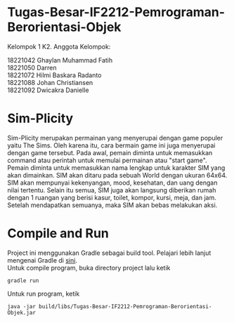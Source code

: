 # Tugas-Besar-IF2212-Pemrograman-Berorientasi-Objek

Kelompok 1 K2. Anggota Kelompok:

18221042	Ghaylan Muhammad Fatih\
18221050	Darren\
18221072	Hilmi Baskara Radanto\
18221088	Johan Christiansen\
18221092	Dwicakra Danielle

# Sim-Plicity
Sim-Plicity merupakan permainan yang menyerupai dengan game populer yaitu The Sims. Oleh karena itu, cara bermain game ini juga menyerupai dengan game tersebut. Pada awal, pemain diminta untuk memasukkan command atau perintah untuk memulai permainan atau "start game". Pemain diminta untuk memasukkan nama lengkap untuk karakter SIM yang akan dimainkan. SIM akan ditaru pada sebuah World dengan ukuran 64x64. SIM akan mempunyai kekenyangan, mood, kesehatan, dan uang dengan nilai tertentu. Selain itu semua, SIM juga akan langsung diberikan rumah dengan 1 ruangan yang berisi kasur, toilet, kompor, kursi, meja, dan jam. Setelah mendapatkan semuanya, maka SIM akan bebas melakukan aksi.

# Compile and Run

Project ini menggunakan Gradle sebagai build tool. Pelajari lebih lanjut mengenai Gradle di [sini](https://docs.gradle.org/current/userguide/userguide.html).\
Untuk compile program, buka directory project lalu ketik
```
gradle run
```

Untuk run program, ketik
```
java -jar build/libs/Tugas-Besar-IF2212-Pemrograman-Berorientasi-Objek.jar
```
